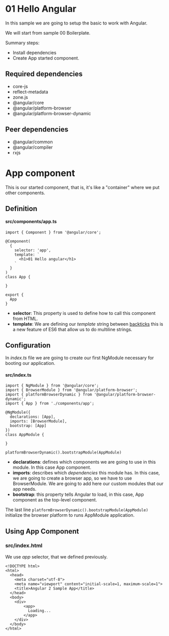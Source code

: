 # 01 Hello Angular

In this sample we are going to setup the basic to work with Angular.

We will start from sample 00 Boilerplate.

Summary steps:
- Install dependencies
- Create App started component.

## Required dependencies

- core-js
- reflect-metadata
- zone.js
- @angular/core
- @angular/platform-browser
- @angular/platform-browser-dynamic

## Peer dependencies

- @angular/common
- @angular/compiler
- rxjs

# App component

This is our started component, that is, it's like a "container" where we put other components.

## Definition
#### src/components/app.ts

```
import { Component } from '@angular/core';

@Component(
  {
    selector: 'app',
    template: `
      <h1>01 Hello angular</h1>
    `
  }
)
class App {

}

export {
  App
}
```

- **selector**: This property is used to define how to call this component from HTML.
- **template**: We are defining our *template* string between [backticks](https://developer.mozilla.org/en-US/docs/Web/JavaScript/Reference/Template_literals) this is a new feature of ES6 that allow us to do multiline strings.

## Configuration

In *index.ts* file we are going to create our first NgModule necessary for booting our application.

#### src/index.ts
```
import { NgModule } from '@angular/core';
import { BrowserModule } from '@angular/platform-browser';
import { platformBrowserDynamic } from '@angular/platform-browser-dynamic';
import { App } from './components/app';

@NgModule({
  declarations: [App],
  imports: [BrowserModule],
  bootstrap: [App]
})
class AppModule {

}

platformBrowserDynamic().bootstrapModule(AppModule)
```

- **declarations**: defines which components we are going to use in this module. In this case App component.
- **imports**: describes which *dependencies* this module has. In this case, we are going to create a browser app,
so we have to use BrowserModule. We are going to add here our custom modules that our app needs.
- **bootstrap**: this property tells Angular to load, in this case, App component as the top-level component.

The last line `platformBrowserDynamic().bootstrapModule(AppModule)` initialize the browser platform to runs AppModule application.

## Using App Component
### src/index.html

We use *app* selector, that we defined previously.
```
<!DOCTYPE html>
<html>
  <head>
    <meta charset="utf-8">
    <meta name="viewport" content="initial-scale=1, maximum-scale=1">
    <title>Angular 2 Sample App</title>
  </head>
  <body>
    <div>
        <app>
          Loading...
        </app>
    </div>
  </body>
</html>
```
